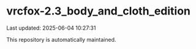 # vrcfox-2.3_body_and_cloth_edition

Last updated: 2025-06-04 10:27:31

This repository is automatically maintained.

